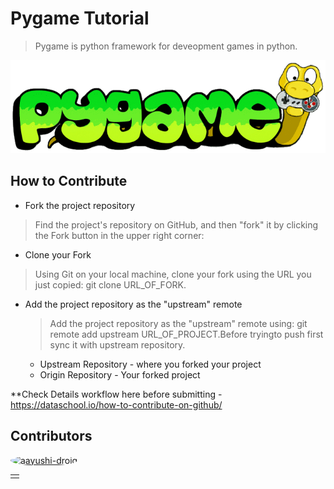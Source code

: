 # Pygame Tutorial

> Pygame is python framework for deveopment games in python.

<img src="./img/pygame_logo.gif" alt="pygame snake">

## How to Contribute

- Fork the project repository

 > Find the project's repository on GitHub, and then "fork" it by clicking the Fork button in the upper right corner:

- Clone your Fork
 
 > Using Git on your local machine, clone your fork using the URL you just copied: git clone URL_OF_FORK.

- Add the project repository as the "upstream" remote
  > Add the project repository as the "upstream" remote using: git remote add upstream URL_OF_PROJECT.Before tryingto push first sync it with upstream repository.

  - Upstream Repository - where you forked your project
  - Origin Repository - Your forked project

**Check Details workflow here before submitting - https://dataschool.io/how-to-contribute-on-github/

## Contributors

<!-- Don't change under this line -->
<!-- If you contributed to project then add your github link and link to your image-->

<table>
    <td>
        <tr><a href="https://github.com/aayushi-droid"><img src="https://avatars1.githubusercontent.com/u/59429424?s=460&u=9fe1f1e20bff25ba6f044990ceab7a5d5bc4d1d4&v=4" alt="aayushi-droid" style="height:80px;width :80px;border-radius:50%"></a></tr>
    </td>
</table>